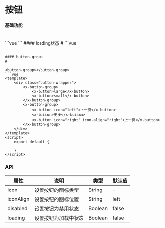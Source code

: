 # 按钮 

#### 基础功能
#

<button-base />
```vue
<template>
    <div class="button-wrapper">
        <x-button>默认按钮</x-button>
        <x-button icon="setting">带图标按钮</x-button>
        <x-button :icon="icon" iconAlign="right">图标位置</x-button>
        <x-button disabled>按钮(disabled)</x-button>
    </div>
</template>
<script>
    export default {
        data() {
            return {
                icon: "good"
            }
        }
    };
</script>
```
#### loading状态
#
<button-click></button-click>
```vue
<template>
    <div class="button-wrapper">
        <x-button :loading="isLoading1">加载中</x-button>
        <x-button :loading="isLoading2" @click="isLoading2 = !isLoading2">点击切换</x-button>
        <x-button icon="setting" 
                  icon-align="right" 
                  :loading="isLoading3" 
                  @click="isLoading3 = !isLoading3">点击切换</x-button>
    </div>
</template>

<script>
    export default {
        data() {
            return {
                isLoading1: true,
                isLoading2: false,
                isLoading3: false
            }
        }
    }
</script>
```

#### button-group
#

<button-group></button-group>
```vue
<template>
    <div class="button-wrapper">
        <x-button-group>
            <x-button>large</x-button>
            <x-button>small</x-button>
        </x-button-group>
        <x-button-group>
            <x-button icon="left">上一页</x-button>
            <x-button>更多</x-button>
            <x-button icon="right" icon-align="right">上一页</x-button>
        </x-button-group>
    </div>
</template>
<script>
    export default {
        
    }
</script>
```

### API
| 属性 | 说明   | 类型 | 默认值 |
| ----- | --------- | ----------- | ------- |
| icon | 设置按钮的图标类型 | String | - |
| iconAlign  | 设置按钮的图标位置     | String    | left |
| disabled | 设置按钮为禁用状态 | Boolean | false |
| loading | 设置按钮为加载中状态 | Boolean | false |

